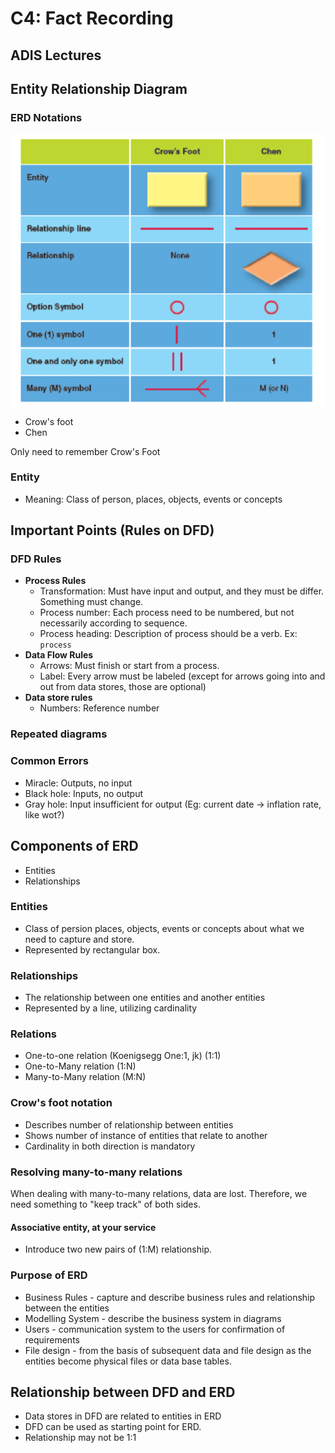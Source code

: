 # C4: Fact Recording

## ADIS Lectures

## Entity Relationship Diagram

### ERD Notations

![ERD Notations](./lec-pics/c4/erd-notations.png)

- Crow's foot
- Chen

Only need to remember Crow's Foot

### Entity

- Meaning: Class of person, places, objects, events or concepts


## Important Points (Rules on DFD)

### DFD Rules

- **Process Rules**
  - Transformation: Must have input and output, and they must be differ. Something must change.
  - Process number: Each process need to be numbered, but not necessarily according to sequence.
  - Process heading: Description of process should be a verb. Ex: `process`
- **Data Flow Rules**
  - Arrows: Must finish or start from a process.
  - Label: Every arrow must be labeled (except for arrows going into and out from data stores, those are optional)
- **Data store rules**
  - Numbers: Reference number

### Repeated diagrams

### Common Errors

- Miracle: Outputs, no input
- Black hole: Inputs, no output
- Gray hole: Input insufficient for output (Eg: current date -> inflation rate, like wot?)

## Components of ERD

- Entities
- Relationships

### Entities

- Class of persion places, objects, events or concepts about what we need to capture and store. 
- Represented by rectangular box.

### Relationships

- The relationship between one entities and another entities
- Represented by a line, utilizing cardinality

### Relations

- One-to-one relation (Koenigsegg One:1, jk) (1:1)
- One-to-Many relation (1:N)
- Many-to-Many relation (M:N)

### Crow's foot notation

- Describes number of relationship between entities
- Shows number of instance of entities that relate to another
- Cardinality in both direction is mandatory

### Resolving many-to-many relations

When dealing with many-to-many relations, data are lost. Therefore, we need something to "keep track" of both sides.

#### Associative entity, at your service

- Introduce two new pairs of (1:M) relationship.

### Purpose of ERD

- Business Rules - capture and describe business rules and relationship between the entities
- Modelling System - describe the business system in diagrams
- Users - communication system to the users for confirmation of requirements
- File design - from the basis of subsequent data and file design as the entities become physical files or data base tables.

## Relationship between DFD and ERD

- Data stores in DFD are related to entities in ERD
- DFD can be used as starting point for ERD.
- Relationship may not be 1:1

